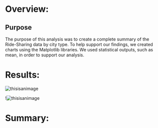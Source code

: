 # Overview:
## Purpose
The purpose of this analysis was to create a complete summary of the Ride-Sharing data by city type. To help support our findings, we created charts using the Matplotlib libraries. We used statistical outputs, such as mean, in order to support our analysis.

# Results:
![thisisanimage](https://github.com/nbhatia1014/PyBer_Analysis/blob/main/Images/Average.PNG)

!![thisisanimage](https://github.com/nbhatia1014/PyBer_Analysis/blob/main/analysis/PyBer_fare_summary.png)


# Summary:
